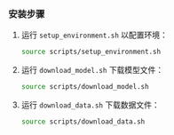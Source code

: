 ### 安装步骤

1. 运行 `setup_environment.sh` 以配置环境：
   ```bash
   source scripts/setup_environment.sh
   ```

2. 运行 `download_model.sh` 下载模型文件：
    ```bash
    source scripts/download_model.sh
    ```
    
3. 运行 `download_data.sh` 下载数据文件：
    ```bash
    source scripts/download_data.sh
    ```